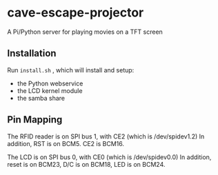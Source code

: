 # cave-escape-projector
A Pi/Python server for playing movies on a TFT screen

## Installation

Run `install.sh` , which will install and setup:

 - the Python webservice 
 - the LCD kernel module
 - the samba share

## Pin Mapping

The RFID reader is on SPI bus 1, with CE2 (which is /dev/spidev1.2)
In addition, RST is on BCM5. CE2 is BCM16.

The LCD is on SPI bus 0, with CE0 (which is /dev/spidev0.0)
In addition, reset is on BCM23, D/C is on BCM18, LED is on BCM24.
